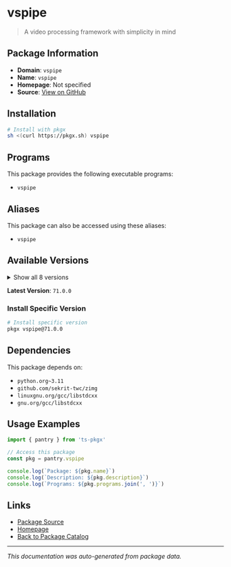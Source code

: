 # vspipe

> A video processing framework with simplicity in mind

## Package Information

- **Domain**: `vspipe`
- **Name**: `vspipe`
- **Homepage**: Not specified
- **Source**: [View on GitHub](https://github.com/pkgxdev/pantry/tree/main/projects/vapoursynth.com/package.yml)

## Installation

```bash
# Install with pkgx
sh <(curl https://pkgx.sh) vspipe
```

## Programs

This package provides the following executable programs:

- `vspipe`

## Aliases

This package can also be accessed using these aliases:

- `vspipe`

## Available Versions

<details>
<summary>Show all 8 versions</summary>

- `71.0.0`, `70.0.0`, `69.0.0`, `68.0.0`, `67.0.0`
- `66.0.0`, `65.0.0`, `64.0.0`

</details>

**Latest Version**: `71.0.0`

### Install Specific Version

```bash
# Install specific version
pkgx vspipe@71.0.0
```

## Dependencies

This package depends on:

- `python.org~3.11`
- `github.com/sekrit-twc/zimg`
- `linuxgnu.org/gcc/libstdcxx`
- `gnu.org/gcc/libstdcxx`

## Usage Examples

```typescript
import { pantry } from 'ts-pkgx'

// Access this package
const pkg = pantry.vspipe

console.log(`Package: ${pkg.name}`)
console.log(`Description: ${pkg.description}`)
console.log(`Programs: ${pkg.programs.join(', ')}`)
```

## Links

- [Package Source](https://github.com/pkgxdev/pantry/tree/main/projects/vapoursynth.com/package.yml)
- [Homepage](#)
- [Back to Package Catalog](../package-catalog.md)

---

*This documentation was auto-generated from package data.*
